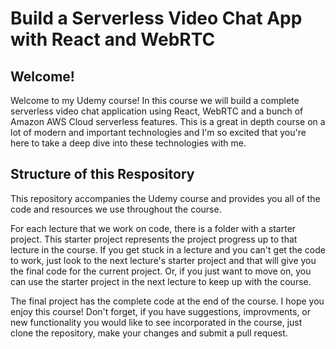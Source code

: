 # Build a Serverless Video Chat App with React and WebRTC

## Welcome!

Welcome to my Udemy course! In this course we will build a complete serverless video chat application using React, WebRTC and a bunch of Amazon AWS Cloud serverless features. This is a great in depth course on a lot of modern and important technologies and I'm so excited that you're here to take a deep dive into these technologies with me.

## Structure of this Respository

This repository accompanies the Udemy course and provides you all of the code and resources we use throughout the course.

For each lecture that we work on code, there is a folder with a starter project. This starter project represents the project progress up to that lecture in the course. If you get stuck in a lecture and you can't get the code to work, just look to the next lecture's starter project and that will give you the final code for the current project. Or, if you just want to move on, you can use the starter project in the next lecture to keep up with the course.

The final project has the complete code at the end of the course. I hope you enjoy this course! Don't forget, if you have suggestions, improvments, or new functionality you would like to see incorporated in the course, just clone the repository, make your changes and submit a pull request.
